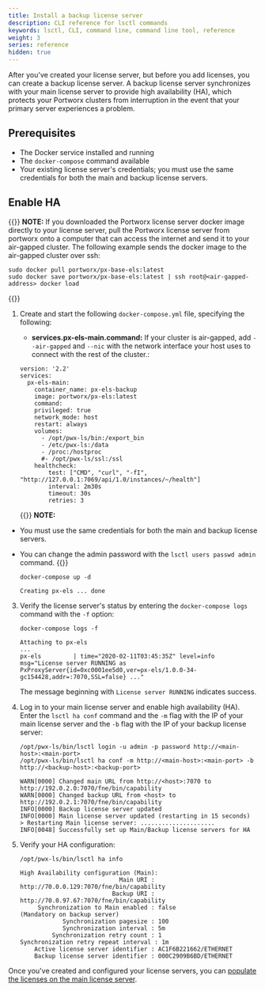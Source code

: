```yaml
---
title: Install a backup license server
description: CLI reference for lsctl commands
keywords: lsctl, CLI, command line, command line tool, reference
weight: 3
series: reference
hidden: true
---
```


After you've created your license server, but before you add licenses, you can create a backup license server. A backup license server synchronizes with your main license server to provide high availability (HA), which protects your Portworx clusters from interruption in the event that your primary server experiences a problem.

## Prerequisites

* The Docker service installed and running
* The `docker-compose` command available
* Your existing license server's credentials; you must use the same credentials for both the main and backup license servers.

## Enable HA

{{<info>}}
**NOTE:** If you downloaded the Portworx license server docker image directly to your license server, pull the Portworx license server from portworx onto a computer that can access the internet and send it to your air-gapped cluster. The following example sends the docker image to the air-gapped cluster over ssh:

```text
sudo docker pull portworx/px-base-els:latest
sudo docker save portworx/px-base-els:latest | ssh root@<air-gapped-address> docker load
```
{{</info>}}

1.  Create and start the following `docker-compose.yml` file, specifying the following:

    * **services.px-els-main.command:** If your cluster is air-gapped, add `--air-gapped` and `--nic` with the network interface your host uses to connect with the rest of the cluster.:

    ```text
    version: '2.2'
    services:
      px-els-main:
        container_name: px-els-backup
        image: portworx/px-els:latest
        command:
        privileged: true
        network_mode: host
        restart: always
        volumes:
          - /opt/pwx-ls/bin:/export_bin
          - /etc/pwx-ls:/data
          - /proc:/hostproc
          #- /opt/pwx-ls/ssl:/ssl
        healthcheck:
            test: ["CMD", "curl", "-fI", "http://127.0.0.1:7069/api/1.0/instances/~/health"]
            interval: 2m30s
            timeout: 30s
            retries: 3
    ```

    {{<info>}}
**NOTE:**

* You must use the same credentials for both the main and backup license servers.
* You can change the admin password with the `lsctl users passwd admin` command.
    {{</info>}}

    ```text
    docker-compose up -d
    ```
    ```output
    Creating px-els ... done
    ```

3. Verify the license server's status by entering the `docker-compose logs` command with the `-f` option:

    ```text
    docker-compose logs -f
    ```
    ```output
    Attaching to px-els
    ...
    px-els         | time="2020-02-11T03:45:35Z" level=info msg="License server RUNNING as PxProxyServer{id=0xc0001ee5d0,ver=px-els/1.0.0-34-gc154428,addr=:7070,SSL=false} ..."
    ```
    The message beginning with `License server RUNNING` indicates success.

3. Log in to your main license server and enable high availability (HA). Enter the `lsctl ha conf` command and the `-m` flag with the IP of your main license server and the `-b` flag with the IP of your backup license server:

    ```text
    /opt/pwx-ls/bin/lsctl login -u admin -p password http://<main-host>:<main-port>
    /opt/pwx-ls/bin/lsctl ha conf -m http://<main-host>:<main-port> -b http://<backup-host>:<backup-port>
    ```
    ```output
    WARN[0000] Changed main URL from http://<host>:7070 to http://192.0.2.0:7070/fne/bin/capability
    WARN[0000] Changed backup URL from <host> to http://192.0.2.1:7070/fne/bin/capability
    INFO[0000] Backup license server updated
    INFO[0000] Main license server updated (restarting in 15 seconds)
    > Restarting Main license server: .....................
    INFO[0048] Successfully set up Main/Backup license servers for HA
    ```

4. Verify your HA configuration:

    ```text
    /opt/pwx-ls/bin/lsctl ha info
    ```
    ```output
    High Availability configuration (Main):
                                Main URI : http://70.0.0.129:7070/fne/bin/capability
                              Backup URI : http://70.0.97.67:7070/fne/bin/capability
         Synchronization to Main enabled : false                                          (Mandatory on backup server)
                Synchronization pagesize : 100
                Synchronization interval : 5m
             Synchronization retry count : 1
   Synchronization retry repeat interval : 1m
        Active license server identifier : AC1F6B221662/ETHERNET
        Backup license server identifier : 000C2909B6BD/ETHERNET
    ```

Once you've created and configured your license servers, you can [populate the licenses on the main license server](/reference/cli/lsctl/add-licenses).

<!-- verified -->
